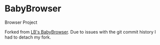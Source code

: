 # BabyBrowser
Browser Project

Forked from [LB's BabyBrowser](https://github.com/lauryndbrown/BabyBrowser). Due to issues with the git commit history I had to detach my fork.
